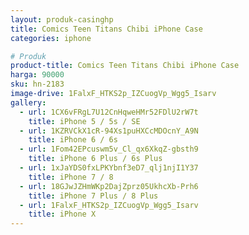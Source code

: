 ```yaml
---
layout: produk-casinghp
title: Comics Teen Titans Chibi iPhone Case
categories: iphone

# Produk
product-title: Comics Teen Titans Chibi iPhone Case
harga: 90000
sku: hn-2183
image-drive: 1FalxF_HTKS2p_IZCuogVp_Wgg5_Isarv
gallery:
  - url: 1CX6vFRgL7U12CnHqweHMr52FDlU2rW7t
    title: iPhone 5 / 5s / SE
  - url: 1KZRVCkX1cR-94Xs1puHXCcMDOcnY_A9N
    title: iPhone 6 / 6s
  - url: 1Fom42EPcuswm5v_Cl_qx6XkqZ-gbsth9
    title: iPhone 6 Plus / 6s Plus
  - url: 1xJaYDS0fxLPKYbnf3eD7_qlj1njI1Y37
    title: iPhone 7 / 8
  - url: 18GJwJZHmWKp2DajZprz05UkhcXb-Prh6
    title: iPhone 7 Plus / 8 Plus
  - url: 1FalxF_HTKS2p_IZCuogVp_Wgg5_Isarv
    title: iPhone X
---
```

